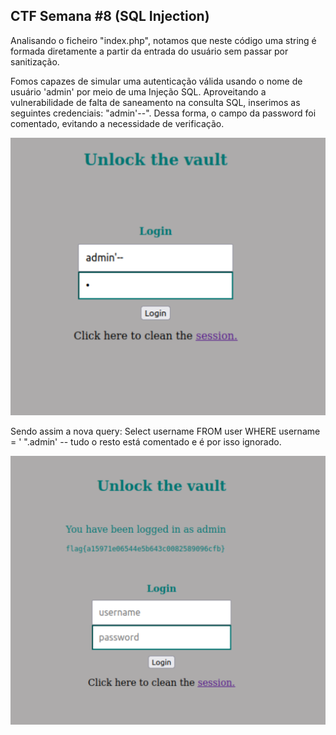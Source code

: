 
## CTF Semana #8 (SQL Injection)

Analisando o ficheiro "index.php", notamos que neste código uma string é formada diretamente a partir da entrada do usuário sem passar por sanitização.

Fomos capazes de simular uma autenticação válida usando o nome de usuário 'admin' por meio de uma Injeção SQL. Aproveitando a vulnerabilidade de falta de saneamento na consulta SQL, inserimos as seguintes credenciais: "admin'--". Dessa forma, o campo da password foi comentado, evitando a necessidade de verificação.

<img src="imagens/Captura de ecrã 2023-11-24, às 20.20.02.png">

Sendo assim a nova query: Select username FROM user WHERE username = ' ".admin' -- tudo o resto está comentado e é por isso ignorado.

<img src="imagens/Captura de ecrã 2023-11-24, às 20.05.42.png">